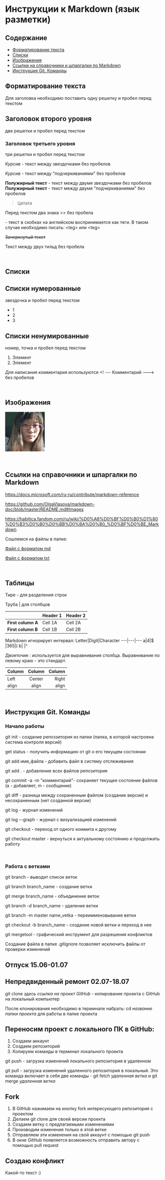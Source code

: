 # Инструкции к Markdown (язык разметки)

## **Содержание**

* [Форматирование текста](#содержание)
* [Списки](#списки)
* [Изображения](#изображения)
* [Ссылки на справочники и шпаргалки по Markdown](#ссылки-на-справочники-и-шпаргалки-по-markdown)
* [Инструкция Git. Команды](#инструкция-git-команды)

## **Форматирование текста**
Для заголовка необходимо поставить одну решетку и пробел перед текстом


## Заголовок второго уровня
две решетки и пробел перед текстом

### Заголовок третьего уровня
три решетки и пробел перед текстом

*Курсив* - текст между звездочками без пробелов

_Курсив_ - текст между "подчеркиваниями" без пробелов

**Полужирный текст** - текст между двумя звездочками без пробелов
__Полужирный текст__ - текст между двумя "подчеркиваниями" без пробелов

>Цитата

Перед текстом два знака >> без пробела

<teg> - текст в скобках на английском воспринимается как теги. В таком случае необходимо писать: \<teg> или &lt;teg&gt;

~~Зачеркнутый текст~~

Текст между двух тильд без пробела

<br>

## **Списки**
## Списки нумерованные 
звездочка и пробел перед текстом
* 1
* 2
* 3

## Списки ненумированные
номер, точка и пробел перед текстом
1. Элемент
2. Элемент

<!--- Here's my comment --->
Для написания комментария используются <! --- Комментарий ---> без пробелов

<br>

## **Изображения**


![Вставка изображения](avatar.jpg "it's me!")


<br>

## **Ссылки на справочники и шпаргалки по Markdown**

https://docs.microsoft.com/ru-ru/contribute/markdown-reference

https://github.com/OlgaVlasova/markdown-doc/blob/master/README.md#Images

https://habitica.fandom.com/ru/wiki/%D0%A8%D0%BF%D0%B0%D1%80%D0%B3%D0%B0%D0%BB%D0%BA%D0%B0_%D0%BF%D0%BE_Markdown

Сошлемся на файлы в папке:

[Файл с форматом md](Пример1.md)

[Файл с форматом txt](Пример2.txt)

<br>

## **Таблицы**

Тире - для разделения строк

Труба | для столбцов

|                  |Header 1 |Header 2|
|------------------|---------|--------|
|**First column A**|Cell 1A  |Cell 2A |
|**First column B**|Cell 1B  |Cell 2B |


Markdown игнорирует интервал:
Letter|Digit|Character
---|---|---
a|4|$
 |365|(
b| |^  


Двоеточие : используется для выравнивания столбца. Выравнивание по левому краю - это стандарт.

Column | Column | Column
:----- | :----: | -----:
Left   | Center | Right
align  | align  | align

<br>

## **Инструкция Git. Команды**

### **Начало работы**
git init - создание репоззитория из папки (папка, в которой настроена система контроля версий)

get status - получить информацию от git о его текущем состоянии

git add имя_файла - добавить файл в систему отслеживания

git add . - добавление всех файлов репозитория

git commit -a -m "комментарий"- сохраняет текущее состояние файлов (a - добавляет, m - сообщение)

git diff - разница между сохраненным файлом (создание версии) и несохраненным (нет созданной версии)

git log - журнал изменений

git log --graph - журнал с визуализацией изменений

git checkout - переход от одного коммита к другому

git checkout master - вернуться к актуальному состоянию и продолжить работу

<br>

### **Работа с ветками** 

git branch - выводит список веток

git branch branch_name - создание ветки

git merge branch_name - объединение веток

git branch -d branch_name - удаление ветки

git branch -m master name_vetka -  переимменовывание ветки

git checkout -b branch_name - создание новой ветки и переход в нее

git mergetool - графический инструмент для разрешения конфликтов

Создание файла в папке .gitignore позволяет исключить файлы от проверки изменений

## Отпуск 15.06-01.07
## Непредвиденный ремонт 02.07-18.07

<!--- Тестирование сохранения онлайн на сайте --->

git clone *здесь ссылка на проект GitHub* - копирование проекта с GitHub на локальный компьютер

После клонирования необходимо в терминале набрать:
cd *название папки проекта* для работы в папке проекта

## Переносим проект с локального ПК в GitHub:
1. Создаем аккаунт
2. Создаем репозиторий
3. Копируем команды в терминал локального проекта

git push - загрузка изменений локального репозитория в удаленном

git pull - загрузка изменений удаленного репозитория в локальный. Это команда включает в себя две команды - git fetch *удаленная* *ветка* и git merge *удаленная ветка*

## Fork
1. В GitHub нажимаем на кнопку fork интересующего репозитория с проектом
2. Делаем git clone для своей версии проекта
3. Создаем ветку с предлагаемыми изменениями
4. Производим изменения только в этой ветке
5. Отправляем эти изменения на свой аккаунт с помощью git push
6. В окне GitHub появляется возможность отправить автору с помощью pull request

## Создаю конфликт
Какой-то текст :)